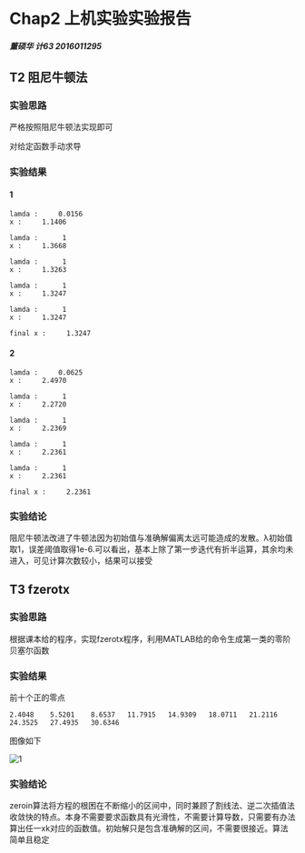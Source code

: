 # Chap2 上机实验实验报告

##### 董硕华 计63 2016011295



## T2 阻尼牛顿法

### 实验思路

严格按照阻尼牛顿法实现即可

对给定函数手动求导



### 实验结果

#### 1

```
lamda :     0.0156
x :     1.1406

lamda :      1
x :     1.3668

lamda :      1
x :     1.3263

lamda :      1
x :     1.3247

lamda :      1
x :     1.3247

final x :     1.3247
```



#### 2

```
lamda :     0.0625
x :     2.4970

lamda :      1
x :     2.2720

lamda :      1
x :     2.2369

lamda :      1
x :     2.2361

lamda :      1
x :     2.2361

final x :     2.2361
```



### 实验结论

阻尼牛顿法改进了牛顿法因为初始值与准确解偏离太远可能造成的发散。λ初始值取1，误差阈值取得1e-6.可以看出，基本上除了第一步迭代有折半运算，其余均未进入，可见计算次数较小，结果可以接受



## T3 fzerotx

### 实验思路

根据课本给的程序，实现fzerotx程序，利用MATLAB给的命令生成第一类的零阶贝塞尔函数



### 实验结果

前十个正的零点

```
2.4048    5.5201    8.6537   11.7915   14.9309   18.0711   21.2116   24.3525   27.4935   30.6346
```



图像如下

![1](D:\Git\-MATLAB\chap2\2_3\1.jpg)

### 实验结论

zeroin算法将方程的根困在不断缩小的区间中，同时兼顾了割线法、逆二次插值法收敛快的特点。本身不需要要求函数具有光滑性，不需要计算导数，只需要有办法算出任一xk对应的函数值。初始解只是包含准确解的区间，不需要很接近。算法简单且稳定